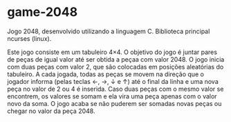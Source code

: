 # game-2048
Jogo 2048, desenvolvido utilizando a linguagem C. Biblioteca principal ncurses (linux).

Este jogo consiste em um tabuleiro 4×4. O objetivo do jogo é juntar pares de peças de igual valor até ser obtida a peçaa com valor
2048.
O jogo inicia com duas peças com valor 2, que são colocadas em posições aleatórias do tabuleiro. A cada jogada, todas as peças se movem na direção que o jogador informa (pelas teclas ←, →, ↓ e ↑) até o final da linha e uma nova peça no valor de 2 ou 4 é inserida. Caso duas peças com o mesmo valor se encontrem, os valores se somam e ela vira uma peça apenas com o valor novo da soma. O jogo acaba se não puderem ser somadas novas peças ou chegar no valor da peça 2048. 
